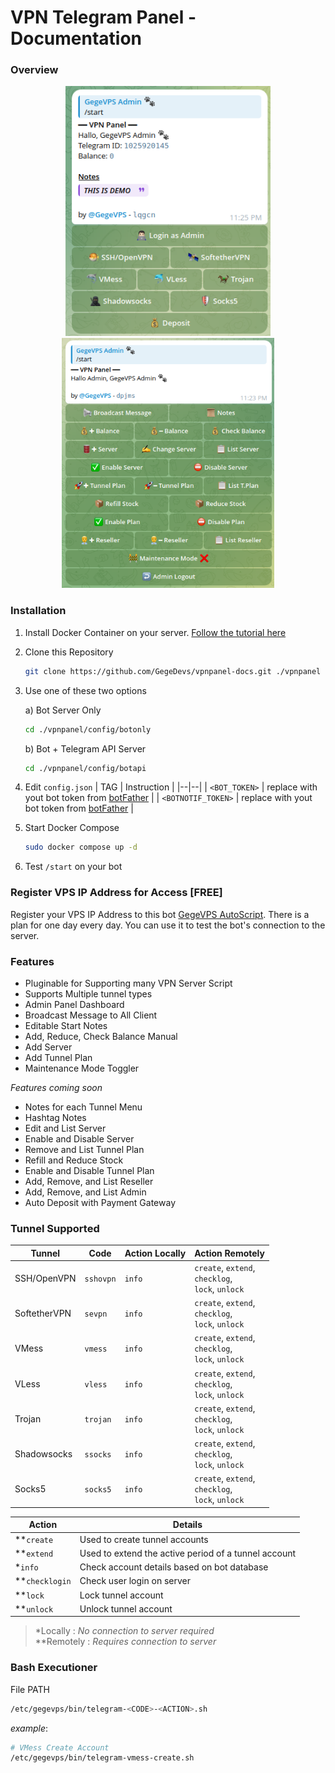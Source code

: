 
# VPN Telegram Panel - Documentation

### Overview

<p align="center">
  <img src="./images/StartClient.png" height="400"/>
  <img src="./images/AdminMenu.png" height="400"/>
</p>

### Installation

1. Install Docker Container on your server. [Follow the tutorial here](https://docs.docker.com/engine/install/)
2. Clone this Repository
	```bash
	git clone https://github.com/GegeDevs/vpnpanel-docs.git ./vpnpanel
	```
3. Use one of these two options

	a) Bot Server Only
	```bash
	cd ./vpnpanel/config/botonly
	```
	b) Bot + Telegram API Server
	```bash
	cd ./vpnpanel/config/botapi
	```
4. Edit `config.json`
	| TAG | Instruction |
	|--|--|
	| `<BOT_TOKEN>` | replace with yout bot token from [botFather](https://t.me/BotFather) |
	| `<BOTNOTIF_TOKEN>` | replace with yout bot token from [botFather](https://t.me/BotFather) |

5. Start Docker Compose
	```bash
	sudo docker compose up -d
	```

6. Test `/start` on your bot

### Register VPS IP Address for Access [FREE]

Register your VPS IP Address to this bot [GegeVPS AutoScript](https://t.me/GegeVPS_AutoScript_bot). There is a plan for one day every day. You can use it to test the bot's connection to the server.

### Features

 - Pluginable for Supporting many VPN Server Script 
 - Supports Multiple tunnel types
 - Admin Panel Dashboard
 - Broadcast Message to All Client
 - Editable Start Notes
 - Add, Reduce, Check Balance Manual
 - Add Server
 - Add Tunnel Plan
 - Maintenance Mode Toggler

*Features coming soon*

 - Notes for each Tunnel Menu
 - Hashtag Notes
 - Edit and List Server
 - Enable and Disable Server
 - Remove and List Tunnel Plan
 - Refill and Reduce Stock
 - Enable and Disable Tunnel Plan
 - Add, Remove, and List Reseller
 - Add, Remove, and List Admin
 - Auto Deposit with Payment Gateway

### Tunnel Supported
| Tunnel | Code | Action Locally | Action Remotely |
|--|--|--|--|
| SSH/OpenVPN | `sshovpn` | `info` | `create`, `extend`,<br/>  `checklog`,<br/> `lock`, `unlock` |
| SoftetherVPN | `sevpn` | `info` | `create`, `extend`,<br/> `checklog`,<br/> `lock`, `unlock` |
| VMess | `vmess` | `info` | `create`, `extend`,<br/> `checklog`,<br/> `lock`, `unlock` |
| VLess | `vless` | `info` | `create`, `extend`,<br/> `checklog`,<br/> `lock`, `unlock` |
| Trojan | `trojan` | `info` | `create`, `extend`,<br/> `checklog`,<br/> `lock`, `unlock` |
| Shadowsocks | `ssocks` | `info` | `create`, `extend`,<br/> `checklog`,<br/> `lock`, `unlock` |
| Socks5 | `socks5` | `info` | `create`, `extend`,<br/> `checklog`,<br/> `lock`, `unlock` |

| Action | Details |
|--|--|
**`create` | Used to create tunnel accounts
**`extend` | Used to extend the active period of a tunnel account
*`info` | Check account details based on bot database
**`checklogin` | Check user login on server
**`lock` | Lock tunnel account
**`unlock` | Unlock tunnel account

> *Locally : *No connection to server required*<br>**Remotely : *Requires connection to server*

### Bash Executioner

File PATH

```bash
/etc/gegevps/bin/telegram-<CODE>-<ACTION>.sh
```

*example*: 

```bash
# VMess Create Account
/etc/gegevps/bin/telegram-vmess-create.sh
```
